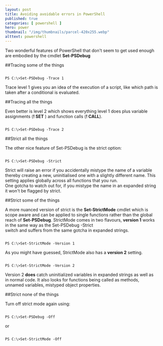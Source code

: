 ```yaml
---
layout: post
title: Avoiding avoidable errors in PowerShell
published: true 
categories: [ powershell ]
hero: power
thumbnail: "/img/thumbnails/parcel-420x255.webp"
alttext: powershell
---
```


Two wonderful features of PowerShell that don't seem to get used enough are embodied by the 
cmdlet **Set-PSDebug**

##Tracing some of the things

~~~

PS C:\>Set-PSDebug -Trace 1 

~~~

Trace level 1 gives you an idea of the execution of a script, like which path is taken after a 
conditional is evaluated.

##Tracing all the things

Even better is level 2 which shows everything level 1 does plus variable assignments (**! SET** ) and function calls
(**! CALL**).

~~~

PS C:\>Set-PSDebug -Trace 2

~~~

##Strict all the things

The other nice feature of Set-PSDebug is the strict option:

~~~

PS C:\>Set-PSDebug -Strict

~~~

Strict will raise an error if you accidentally mistype the name of a variable 
thereby creating a new, uninitialised one with a slightly different name.
This setting applies globally across all functions that you run.  
One gotcha to watch out for, if you mistype the name in an expanded string it 
won't be flagged by strict.

##Strict some of the things

A more nuanced version of strict is the **Set-StrictMode** cmdlet which is scope aware 
and can be applied to single functions rather than the global reach of **Set-PSDebug**.
StrictMode comes in two flavours, **version 1** works in the same way as the Set-PSDebug -Strict  
switch and suffers from the same gotcha in expanded strings. 

~~~

PS C:\>Set-StrictMode -Version 1

~~~

As you might have guessed, StrictMode also has a **version 2** setting. 

~~~

PS C:\>Set-StrictMode -Version 2

~~~

Version 2 **does** catch uninitialized variables in expanded strings as well as in normal code. It also 
looks for functions being called as methods, unnamed variables, mistyped object properties. 

##Strict none of the things

Turn off strict mode again using: 

~~~

PS C:\>Set-PSDebug -Off

~~~

or 

~~~

PS C:\>Set-StrictMode -Off

~~~
